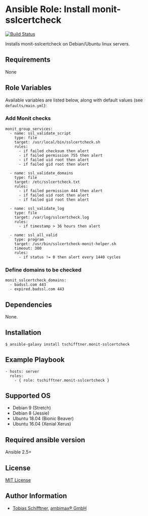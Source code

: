 # Ansible Role: Install monit-sslcertcheck

[![Build Status](https://travis-ci.org/tschifftner/ansible-role-monit-sslcertcheck.svg?branch=master)](https://travis-ci.org/tschifftner/ansible-role-monit-sslcertcheck)

Installs monit-sslcertcheck on Debian/Ubuntu linux servers.

## Requirements

None

## Role Variables

Available variables are listed below, along with default values (see `defaults/main.yml`):

### Add Monit checks
```
monit_group_services:
  - name: ssl_validate_script
    type: file
    target: /usr/local/bin/sslcertcheck.sh
    rules:
      - if failed checksum then alert
      - if failed permission 755 then alert
      - if failed uid root then alert
      - if failed gid root then alert

  - name: ssl_validate_domains
    type: file
    target: /etc/sslcertcheck.txt
    rules:
      - if failed permission 444 then alert
      - if failed uid root then alert
      - if failed gid root then alert

  - name: ssl_validate_log
    type: file
    target: /var/log/sslcertcheck.log
    rules:
      - if timestamp > 36 hours then alert

  - name: ssl_all_valid
    type: program
    target: /usr/bin/sslcertcheck-monit-helper.sh
    timeout: 300
    rules:
      - if status != 0 then alert every 1440 cycles
```

### Define domains to be checked

```
monit_sslcertcheck_domains:
  - badssl.com 443
  - expired.badssl.com 443
```

## Dependencies

None.

## Installation

```
$ ansible-galaxy install tschifftner.monit-sslcertcheck
```

## Example Playbook

    - hosts: server
      roles:
        - { role: tschifftner.monit-sslcertcheck }

## Supported OS

 - Debian 9 (Stretch)
 - Debian 8 (Jessie)
 - Ubuntu 18.04 (Bionic Beaver)
 - Ubuntu 16.04 (Xenial Xerus)
 
## Required ansible version

Ansible 2.5+

## License

[MIT License](http://choosealicense.com/licenses/mit/)

## Author Information

 - [Tobias Schifftner](https://twitter.com/tschifftner), [ambimax® GmbH](https://www.ambimax.de)